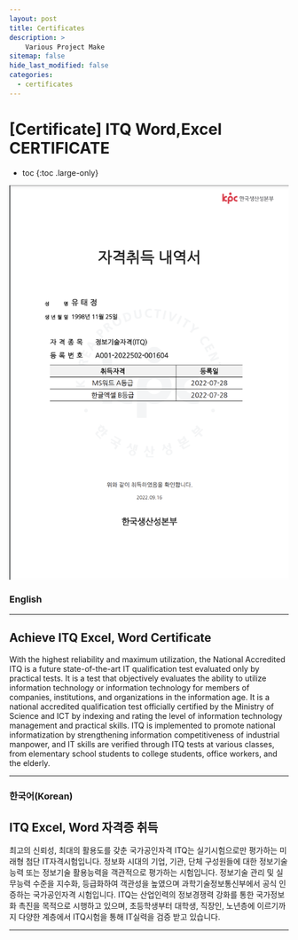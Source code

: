 ```yaml
---
layout: post
title: Certificates
description: >
    Various Project Make
sitemap: false
hide_last_modified: false
categories:
  - certificates
---
```


# [Certificate] ITQ Word,Excel CERTIFICATE

* toc
{:toc .large-only}

![screenshot](/assets/img/blog/ITQ.png)
### English
---

## Achieve ITQ Excel, Word Certificate

  With the highest reliability and maximum utilization, the National Accredited ITQ is a future state-of-the-art IT qualification test evaluated only by practical tests.
It is a test that objectively evaluates the ability to utilize information technology or information technology for members of companies, institutions, and organizations in the information age. It is a national accredited qualification test officially certified by the Ministry of Science and ICT by indexing and rating the level of information technology management and practical skills. ITQ is implemented to promote national informatization by strengthening information competitiveness of industrial manpower, and IT skills are verified through ITQ tests at various classes, from elementary school students to college students, office workers, and the elderly.

---

### 한국어(Korean)
## ITQ Excel, Word 자격증 취득
  
  최고의 신뢰성, 최대의 활용도를 갖춘 국가공인자격 ITQ는 실기시험으로만 평가하는 미래형 첨단 IT자격시험입니다.
  정보화 시대의 기업, 기관, 단체 구성원들에 대한 정보기술능력 또는 정보기술 활용능력을 객관적으로 평가하는 시험입니다. 정보기술 관리 및 실무능력 수준을 지수화, 등급화하여 객관성을 높였으며 과학기술정보통신부에서 공식 인증하는 국가공인자격 시험입니다. ITQ는 산업인력의 정보경쟁력 강화를 통한 국가정보화 촉진을 목적으로 시행하고 있으며, 초등학생부터 대학생, 직장인, 노년층에 이르기까지 다양한 계층에서 ITQ시험을 통해 IT실력을 검증 받고 있습니다.

  
---